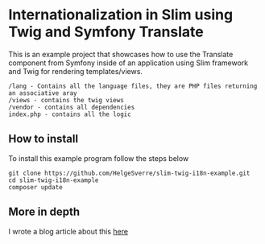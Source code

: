# Internationalization in Slim using Twig and Symfony Translate

This is an example project that showcases how to use the 
Translate component from Symfony inside of an application 
using Slim framework and Twig for rendering templates/views.

```
/lang - Contains all the language files, they are PHP files returning an associative aray
/views - contains the twig views
/vendor - contains all dependencies
index.php - contains all the logic
```


## How to install
To install this example program follow the steps below
```
git clone https://github.com/HelgeSverre/slim-twig-i18n-example.git
cd slim-twig-i18n-example
composer update
```

## More in depth

I wrote a blog article about this [here](https://helgesverre.com/blog/i18n-slim-framework-translation-twig/)